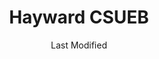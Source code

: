 ---
layout: location-page
date: Last Modified
description: "Local COVID-19 testing is available at Hayward CSUEB in Hayward, California, USA."
permalink: "locations/california/hayward/hayward-csueb/"
tags:
  - locations
  - california
title: Hayward CSUEB
uniqueName: hayward-csueb
state: California
stateAbbr: CA
hood: "Hayward"
address: "25800 Carlos Bee Blvd"
city: "Hayward"
zip: "94542"
zipsNearby: "94002 94920 94924 95416 94005 94010 94011 94925 94976 94926 94927 94928 94931 94014 94015 94016 94017 95431 94018 95433 94930 94978 94933 95442 94019 94937 95452 94938 94020 94939 94977 94021 94022 94023 94024 94940 94025 94026 94027 94028 94030 94941 94942 94037 94038 94035 94039 94040 94041 94042 94043 94946 94945 94947 94948 94949 94998 94950 94044 94301 94302 94303 94304 94305 94306 94309 94951 94060 94952 94953 94954 94955 94975 94999 94956 94061 94062 94063 94064 94065 94957 94960 94979 94066 94070 94102 94103 94104 94105 94107 94108 94109 94110 94111 94112 94114 94115 94116 94117 94118 94119 94120 94121 94122 94123 94124 94125 94126 94127 94128 94129 94130 94131 94132 94133 94134 94137 94139 94140 94141 94142 94143 94144 94145 94146 94147 94151 94153 94154 94156 94158 94159 94160 94161 94162 94163 94164 94171 94172 94177 94188 94963 94074 94401 94402 94403 94404 94497 94964 94974 94901 94903 94904 94912 94913 94914 94915 94965 94966 95476 94080 94083 94970 94085 94086 94087 94088 94089 95487 94973 94501 94502 94507 95002 94509 94531 95001 95003 95004 94510 95005 94701 94702 94703 94704 94705 94706 94707 94708 94709 94710 94712 94720 94511 94512 95006 94513 95007 94505 94514 95008 95009 95011 94516 95010 94517 94518 94519 94520 94521 94522 94523 94524 94527 94529 94525 95014 95015 94506 94526 95017 94528 94530 94533 94534 94535 95018 95019 94536 94537 94538 94539 94555 95020 95021 94540 94541 94542 94543 94544 94545 94546 94552 94557 94548 94549 94550 94551 95030 95031 95032 95033 94553 95035 95036 94556 94570 94575 95037 95038 95039 95041 94559 94581 95042 94560 94601 94602 94603 94604 94605 94606 94607 94608 94609 94610 94611 94612 94613 94614 94615 94617 94618 94619 94620 94621 94622 94623 94624 94649 94659 94660 94661 94662 94666 94561 94562 94563 94564 94565 94566 94568 94588 94569 95026 95044 94801 94802 94803 94804 94805 94806 94807 94808 94820 94850 94571 94547 94572 94573 95013 95101 95103 95106 95108 95109 95110 95111 95112 95113 95115 95116 95117 95118 95119 95120 95121 95122 95123 95124 95125 95126 95127 95128 95129 95130 95131 95132 95133 95134 95135 95136 95138 95139 95140 95141 95148 95150 95151 95152 95153 95154 95155 95156 95157 95158 95159 95160 95161 95164 95170 95172 95173 95190 95191 95192 95193 95194 95196 94577 94578 94579 94580 95046 94582 94583 95050 95051 95052 95053 95054 95055 95056 95060 95061 95062 95063 95064 95065 95066 95067 95070 95071 95073 94585 94586 94587 94503 94589 94590 94591 94592 94595 94596 94597 94598 95076 95077 94599 95220 95307 95612 95615 95313 95616 95620 95757 95758 95625 95320 95231 95632 95234 95639 95641 95330 95236 95237 95240 95241 95242 95336 95337 95350 95351 95352 95353 95354 95355 95356 95358 95397 95360 95363 95366 95367 95680 95832 95368 95201 95202 95203 95204 95205 95206 95207 95208 95209 95210 95211 95212 95213 95215 95219 95267 95269 95296 95297 95686 95304 95376 95377 95378 95385 95391 95687 95688 95696 95253 95690 95387 95258 94013 94101 94106 94135 94136 94138 94150 94152 94155 94175 94199 94625" 
mapUrl: "http://maps.apple.com/?q=Hayward+CSUEB&address=25800+Carlos+Bee+Blvd,Hayward,California,94542"
locationType: Drive-thru
phone: "510-583-4949"
website: "undefined"
onlineBooking: undefined
closed: undefined
closedUpdate: June 30th, 2020
notes: "By appointment only. Requires doctor's referral. Prioritizes health care workers. Requires phone screen. For individuals with symptoms. Free."
days: T-Sun
hours: 9AM-6PM
ctaMessage: Call 510-583-4949
ctaUrl: "tel:510-583-4949"
---